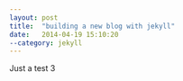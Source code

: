 ```yaml
---
layout: post
title:  "building a new blog with jekyll"
date:   2014-04-19 15:10:20
--category: jekyll
---
```


Just a test 3